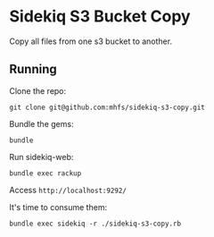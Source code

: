 # Sidekiq S3 Bucket Copy

Copy all files from one s3 bucket to another.

## Running

Clone the repo:

```
git clone git@github.com:mhfs/sidekiq-s3-copy.git
```

Bundle the gems:

```
bundle
```

Run sidekiq-web:

```
bundle exec rackup
```

Access `http://localhost:9292/`

It's time to consume them:

```
bundle exec sidekiq -r ./sidekiq-s3-copy.rb
```
